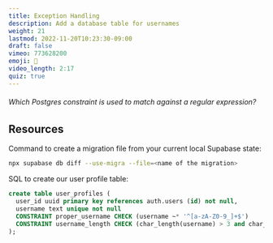 ```yaml
---
title: Exception Handling
description: Add a database table for usernames
weight: 21
lastmod: 2022-11-20T10:23:30-09:00
draft: false
vimeo: 773628200
emoji: 🍱
video_length: 2:17
quiz: true
---
```


<quiz-modal options="VALIDATE:UNIQUE:CHECK:REGEX" answer="CHECK" prize="7">
  <h6>Which Postgres constraint is used to match against a regular expression?</h6>
</quiz-modal>

## Resources

Command to create a migration file from your current local Supabase state:

```bash
npx supabase db diff --use-migra --file=<name of the migration>
```

SQL to create our user profile table:

```sql
create table user_profiles (
  user_id uuid primary key references auth.users (id) not null,
  username text unique not null
  CONSTRAINT proper_username CHECK (username ~* '^[a-zA-Z0-9_]+$')
  CONSTRAINT username_length CHECK (char_length(username) > 3 and char_length(username) < 15)
);
```